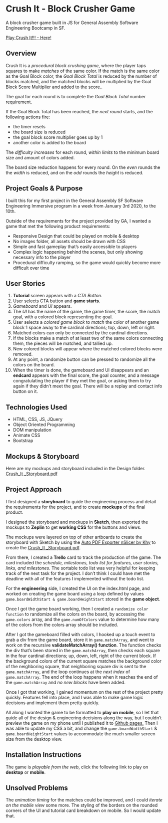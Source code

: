 # Crush It - Block Crusher Game
A block crusher game built in JS for General Assembly Software Engineering Bootcamp in SF.

[Play Crush It!!! - Here!](https://jasontoups.github.io/CrushIt-BlockCrusherGame/)

## Overview

Crush It is a *procedural block crushing game*, where the player taps squares to make *matches* of the same color. If the match is the same color as the Goal Block color, the *Goal Block Total* is reduced by the number of blocks matched, and the matched blocks will be multiplied by the Goal Block Score Multiplier and added to the score..

The goal for each round is to complete the *Goal Block Total* number requirement. 

If the Goal Block Total has been reached, the *next round* starts, and the following actions fire:
- the timer resets
- the board size is reduced
- the goal block score multiplier goes up by 1
- another color is added to the board

The *difficulty increases* for each round, *within limits* to the minimum board size and amount of colors added.

The board size reduction happens for every round. On the *even* rounds the the *width* is reduced, and on the *odd* rounds the *height* is reduced.

## Project Goals & Purpose

I built this for my first project in the General Assembly SF Software Engineering Immersive program in a week from January 3rd 2020, to the 10th. 

Outside of the requirements for the project provided by GA, I wanted a game that met the following product requirements:
- Responsive Design that could be played on mobile & desktop
- No images folder, all assets should be drawn with CSS
- Simple and fast gameplay that’s easily accessible to players
- Complex logic happening behind the scenes, but only showing necessary info to the player
- Procedural difficulty ramping, so the game would quickly become more difficult over time

## User Stories

1. **Tutorial** screen appears with a *CTA Button*.
2. User selects CTA button and **game starts**.
3. *Gameboard* and *UI* appears.
4. The *UI* has the name of the game, the game timer, the score, the match goal, with a colored block representing the goal.
5. User selects a *colored game block* to *match* the color of another game block 1 space away to the cardinal directions; top, down, left or right.
6. Matched colors can only be connected by the cardinal directions. 
7. If the blocks make a match of at least two of the same colors connecting them, the pieces will be matched, and tallied up.
8. New colored blocks will appear where the matched colored blocks were removed.
9. At any point, a randomize button can be pressed to randomize all the colors on the board.
10. When the timer is done, the gameboard and UI disappears and an **endcard** appears with the final score, the goal counter, and a message congratulating the player if they met the goal, or asking them to try again if they didn’t meet the goal.  There will be a replay and contact info button on it.

## Technologies Used

- HTML, CSS, JS, JQuery
- Object Oriented Programming
- DOM manipulation
- Animate CSS
- Bootstrap

## Mockups & Storyboard

Here are my mockups and storyboard included in the Design folder. 
<a href="/design/CrushIt-Storyboard.pdf">Crush_It _Storyboard.pdf</a>

## Project Approach

I first designed a **storyboard** to guide the engineering process and detail the requirements for the project, and to create **mockups** of the final product.

I designed the storyboard and mockups in **Sketch**, then exported the mockups to **Zeplin** to get **working CSS** for the buttons and views.

The mockups were layered on top of other artboards to create the storyboard with Sketch by using the <a href = "https://github.com/Atim33/autopdfexporter-sketch-plugin">Auto PDF Exporter nSlicer by Khy</a> to create the <a href="/design/CrushIt-Storyboard.pdf">Crush_It _Storyboard.pdf</a>.

From there, I created a **Trello** card to track the production of the game. The card included the *schedule, milestones, todo list for features, user stories, links, and milestones*. The sortable todo list was very helpful for keeping track of the next task for the project. I don’t think I could have met the deadline with all of the features I implemented without the todo list.

For the **engineering** side, I created the UI on the index.html page, and worked on creating the game board using a loop defined by values `game.boardWidthStart & game.boardHeightStart` stored in the **game object**.

Once I got the game board working, then I created a `randomize color function` to randomize all the colors on the board, by accessing the `game.colors` array, and the `game.numOfColors` value to determine how many of the colors from the colors array should be included.

After I got the gameboard filled with colors, I hooked up a touch event to grab a div from the game board, store it in `game.matchArray`, and went to work on the recursive **validateMatchArray() function**. The function checks the div that’s been stored in the `game.matchArray`, then checks each square in the four cardinal directions; up, down, left, right of the current block. If the background colors of the current square matches the background color of the neighboring square, that neighboring square div is sent to the `game.matchArray`, and the loop continues at the *next index* of `game.matchArray`. The end of the loop happens when it reaches the end of the `game.matchArray` and _no new blocks_ have been added.

Once I got that working, I gained momentum on the rest of the project pretty quickly. Features fell into place, and I was able to make game logic decisions and implement them pretty quickly. 

All along I wanted the game to be formatted to **play on mobile**, so I let that guide all of the design & engineering decisions along the way, but I couldn’t preview the game on my phone until I published it to <a href="https://jasontoups.github.io/CrushIt-BlockCrusherGame/">Github pages.</a> Then I was able to update my CSS a bit, and change the `game.boardWidthStart` & `game.boardHeightStart` values to accommodate the much smaller screen size from the desktop view.

## Installation Instructions

The game is *playable from the web*, click the following link to play on **desktop** or **mobile**.

## Unsolved Problems

The *animation timing* for the matches could be improved, and I could *iterate on the mobile view* some more. The styling of the borders on the rounded corners of the UI and tutorial card breakdown on mobile. So I would update that.



